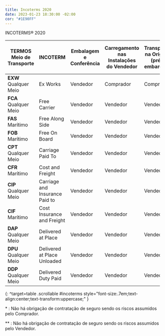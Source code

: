 ```yaml
---
title: Incoterms 2020
date: 2023-01-23 18:30:00 -02:00
cor: "#1E90FF"
---
```


INCOTERMS® 2020

| **TERMOS** <br /> Meio de Transporte | INCOTERM                       | Embalagem e Conferência | Carregamento nas Instalações <br /> do Vendedor | Transporte na Origem <br /> (pré-embarque) | Desembaraço Aduaneiro <br /> na Origem | Despesas de Terminal <br /> na Origem | Transporte Internacional | Seguro de Transporte Internacional | Despesas de Terminal <br /> no Destino | Desembaraço Aduaneiro <br /> no Destino | Transporte no Destino <br /> (Pós-embarque) | Descarga nas Instalações <br /> do Comprador |
| -------------------------------- | ------------------------------ | ----------------------- | ---------------------------------------- | ----------------------------------- | ------------------------------- | ------------------------------ | ------------------------ | ---------------------------------- | ------------------------------- | -------------------------------- | ------------------------------------ | ------------------------------------- |
| **EXW** <br /> Qualquer Meio         | Ex Works                       | Vendedor                | Comprador                                | Comprador                           | Comprador                       | Comprador                      | Comprador                | Comprador \*                       | Comprador                       | Comprador                        | Comprador                            | Comprador                             |
| **FCA** <br /> Qualquer Meio         | Free Carrier                   | Vendedor                | Vendedor                                 | Vendedor                            | Vendedor                        | Comprador                      | Comprador                | Comprador \*                       | Comprador                       | Comprador                        | Comprador                            | Comprador                             |
| **FAS** <br /> Marítimo              | Free Along Side                | Vendedor                | Vendedor                                 | Vendedor                            | Vendedor                        | Comprador                      | Comprador                | Comprador \*                       | Comprador                       | Comprador                        | Comprador                            | Comprador                             |
| **FOB** <br /> Marítimo              | Free On Board                  | Vendedor                | Vendedor                                 | Vendedor                            | Vendedor                        | Vendedor                       | Comprador                | Comprador \*                       | Comprador                       | Comprador                        | Comprador                            | Comprador                             |
| **CPT** <br /> Qualquer Meio         | Carriage Paid To               | Vendedor                | Vendedor                                 | Vendedor                            | Vendedor                        | Vendedor                       | Vendedor                 | Comprador \*                       | Comprador                       | Comprador                        | Comprador                            | Comprador                             |
| **CFR** <br /> Marítimo              | Cost and Freight               | Vendedor                | Vendedor                                 | Vendedor                            | Vendedor                        | Vendedor                       | Vendedor                 | Comprador \*                       | Comprador                       | Comprador                        | Comprador                            | Comprador                             |
| **CIP** <br /> Qualquer Meio         | Carriage and Insurance Paid to | Vendedor                | Vendedor                                 | Vendedor                            | Vendedor                        | Vendedor                       | Vendedor                 | Vendedor                           | Comprador                       | Comprador                        | Comprador                            | Comprador                             |
| **CIF** <br /> Marítimo              | Cost Insurance and Freight     | Vendedor                | Vendedor                                 | Vendedor                            | Vendedor                        | Vendedor                       | Vendedor                 | Vendedor                           | Comprador                       | Comprador                        | Comprador                            | Comprador                             |
| **DAP** <br /> Qualquer Meio         | Delivered at Place             | Vendedor                | Vendedor                                 | Vendedor                            | Vendedor                        | Vendedor                       | Vendedor                 | Vendedor \*\*                      | Vendedor                        | Comprador                        | Vendedor                             | Comprador                             |
| **DPU** <br /> Qualquer Meio         | Delivered at Place Unloaded    | Vendedor                | Vendedor                                 | Vendedor                            | Vendedor                        | Vendedor                       | Vendedor                 | Vendedor \*\*                      | Vendedor                        | Comprador                        | Comprador                            | Vendedor                              |
| **DDP** <br /> Qualquer Meio         | Delivered Duty Paid            | Vendedor                | Vendedor                                 | Vendedor                            | Vendedor                        | Vendedor                       | Vendedor                 | Vendedor \*\*                      | Vendedor                        | Vendedor                         | Vendedor                             | Comprador                             |
{: ^target=table .scrollable #incoterms style="font-size:.7em;text-align:center;text-transform:uppercase;" }

\*
: Não há obrigação de contratação de seguro sendo os riscos assumidos pelo Comprador.

\**
: Não há obrigação de contratação de seguro sendo os riscos assumidos pelo Vendedor.

<script>
(function(cells) {
    var colors = {
        "Vendedor": "#f7b204",
        "Comprador": "#62b8cf",
        "Ambos": "linear-gradient(to top left, #f7b204 50%, #62b8cf 50%)"
    };
    Array.prototype.forEach.call(cells, function(cell) {
        for (const key in colors) {
          if (cell.textContent.includes(key)) {
            cell.style.background = colors[key];
            cell.style.color = '#fff';
          }
        }
    });
})(document.querySelectorAll('#incoterms td'));
</script>
